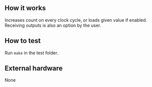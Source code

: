 <!---

This file is used to generate your project datasheet. Please fill in the information below and delete any unused
sections.

You can also include images in this folder and reference them in the markdown. Each image must be less than
512 kb in size, and the combined size of all images must be less than 1 MB.
-->

## How it works

Increases count on every clock cycle, or loads given value if enabled.
Receiving outputs is also an option by the user.

## How to test

Run `make` in the test folder.

## External hardware

None